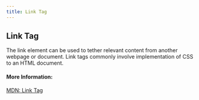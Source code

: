 ```yaml
---
title: Link Tag
---
```

## Link Tag
The link element can be used to tether relevant content from another webpage or document. Link tags commonly involve implementation of CSS to an HTML document.

#### More Information:
[MDN: Link Tag](https://developer.mozilla.org/en-US/docs/Web/HTML/Element/link)


